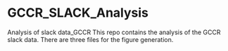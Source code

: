 # GCCR_SLACK_Analysis
Analysis of slack data_GCCR
This repo contains the analysis of the GCCR slack data. There are three files for the figure generation. 
